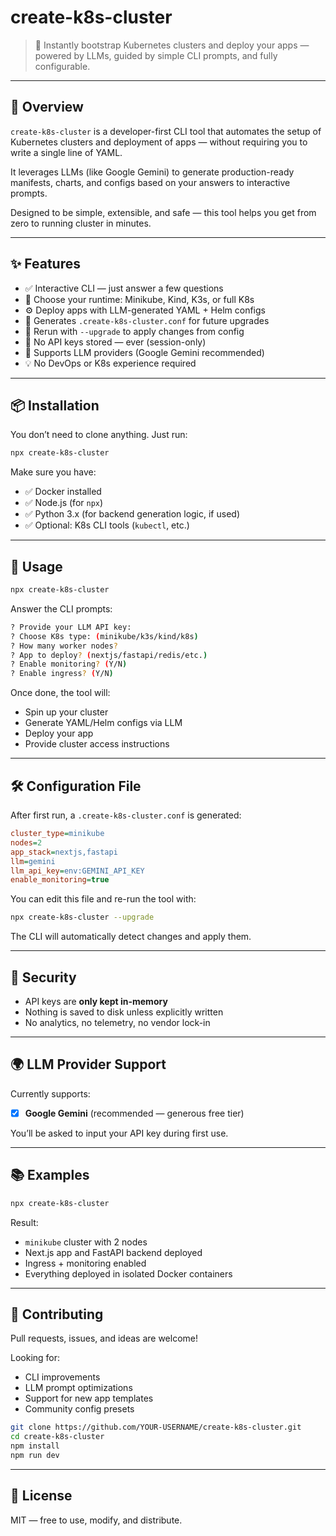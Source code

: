 # create-k8s-cluster

> 🚀 Instantly bootstrap Kubernetes clusters and deploy your apps — powered by LLMs, guided by simple CLI prompts, and fully configurable.

---

## 🧠 Overview

`create-k8s-cluster` is a developer-first CLI tool that automates the setup of Kubernetes clusters and deployment of apps — without requiring you to write a single line of YAML.

It leverages LLMs (like Google Gemini) to generate production-ready manifests, charts, and configs based on your answers to interactive prompts.

Designed to be simple, extensible, and safe — this tool helps you get from zero to running cluster in minutes.

---

## ✨ Features

- ✅ Interactive CLI — just answer a few questions
- 🚀 Choose your runtime: Minikube, Kind, K3s, or full K8s
- ⚙️ Deploy apps with LLM-generated YAML + Helm configs
- 📁 Generates `.create-k8s-cluster.conf` for future upgrades
- 🔁 Rerun with `--upgrade` to apply changes from config
- 🔐 No API keys stored — ever (session-only)
- 🧠 Supports LLM providers (Google Gemini recommended)
- 💡 No DevOps or K8s experience required

---

## 📦 Installation

You don’t need to clone anything. Just run:

```bash
npx create-k8s-cluster
```

Make sure you have:

* ✅ Docker installed
* ✅ Node.js (for `npx`)
* ✅ Python 3.x (for backend generation logic, if used)
* ✅ Optional: K8s CLI tools (`kubectl`, etc.)

---

## 🚀 Usage

```bash
npx create-k8s-cluster
```

Answer the CLI prompts:

```bash
? Provide your LLM API key:
? Choose K8s type: (minikube/k3s/kind/k8s)
? How many worker nodes?
? App to deploy? (nextjs/fastapi/redis/etc.)
? Enable monitoring? (Y/N)
? Enable ingress? (Y/N)
```

Once done, the tool will:

* Spin up your cluster
* Generate YAML/Helm configs via LLM
* Deploy your app
* Provide cluster access instructions

---

## 🛠️ Configuration File

After first run, a `.create-k8s-cluster.conf` is generated:

```ini
cluster_type=minikube
nodes=2
app_stack=nextjs,fastapi
llm=gemini
llm_api_key=env:GEMINI_API_KEY
enable_monitoring=true
```

You can edit this file and re-run the tool with:

```bash
npx create-k8s-cluster --upgrade
```

The CLI will automatically detect changes and apply them.

---

## 🔐 Security

* API keys are **only kept in-memory**
* Nothing is saved to disk unless explicitly written
* No analytics, no telemetry, no vendor lock-in

---

## 🌍 LLM Provider Support

Currently supports:

* [x] **Google Gemini** (recommended — generous free tier)

You’ll be asked to input your API key during first use.

---

## 📚 Examples

```bash
npx create-k8s-cluster
```

Result:

* `minikube` cluster with 2 nodes
* Next.js app and FastAPI backend deployed
* Ingress + monitoring enabled
* Everything deployed in isolated Docker containers

---

## 🤝 Contributing

Pull requests, issues, and ideas are welcome!

Looking for:

* CLI improvements
* LLM prompt optimizations
* Support for new app templates
* Community config presets

```bash
git clone https://github.com/YOUR-USERNAME/create-k8s-cluster.git
cd create-k8s-cluster
npm install
npm run dev
```

---

## 📜 License

MIT — free to use, modify, and distribute.
